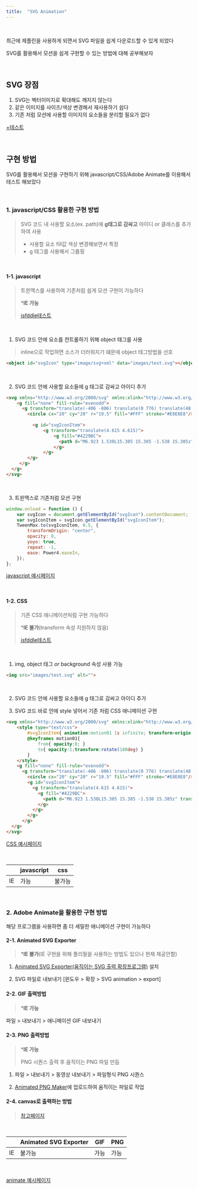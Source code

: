 ```yaml
---
title:  "SVG Animation"
---
```




<br>

최근에 제플린을 사용하게 되면서 SVG 파일을 쉽게 다운로드할 수 있게 되었다

SVG를 활용해서 모션을 쉽게 구현할 수 있는 방법에 대해 공부해보자

<br>

## SVG 장점

1.  SVG는 벡터이미지로 확대해도 깨지지 않는다
2.  같은 이미지를 사이즈/색상 변경해서 재사용하기 쉽다
3.  기존 처럼 모션에 사용할 이미지의 요소들을 분리할 필요가 없다

[+테스트](http://code.d2.co.kr/2020/skt_tplace/tablet/plan/images/svg_icon/icon_logo.svg)

<br>

## 구현 방법

SVG를 활용해서 모션을 구현하기 위해 javascript/CSS/Adobe Animate를 이용해서 테스트 해보았다



<br>

### 1. javascript/CSS 활용한 구현 방법

> SVG 코드 내 사용할 요소(ex. path)에 **g태그로 감싸고** 아이디 or 클래스를 추가하여 사용
>
> - 사용할 요소 fill값 색상 변경해보면서 특정
> - g 태그를 사용해서 그룹핑
>

<br>

####  1-1. javascript

> 트윈맥스를 사용하여 기존처럼 쉽게 모션 구현이 가능하다
>
> ***IE 가능**
>
> [jsfddle테스트](https://jsfiddle.net/hyokim/u1tzres2/)

<br>

1) SVG 코드 안에 요소를 컨트롤하기 위해 object 태그를 사용

> inline으로 작업하면 소스가 더러워지기 떄문에 object 태그방법을 선호

```html
<object id="svgIcon" type="image/svg+xml" data="images/test.svg"></object>
```

<br>

2) SVG 코드 안에 사용할 요소들에 g 태그로 감싸고 아이디 추가

```html
<svg xmlns="http://www.w3.org/2000/svg" xmlns:xlink="http://www.w3.org/1999/xlink" width="200" height="200" viewBox="0 0 40 40">
    <g fill="none" fill-rule="evenodd">
      <g transform="translate(-406 -806) translate(0 776) translate(48 30) translate(302) translate(56)">
        <circle cx="20" cy="20" r="19.5" fill="#FFF" stroke="#E8E8E8"/>
        
          <g id="svgIconItem">
              <g transform="translate(4.615 4.615)">
                  <g fill="#4229BC">
                    <path d="M6.923 1.538L15.385 15.385 -1.538 15.385z" transform="translate(10 6.923) rotate(90 6.923 8.462)"/>
                  </g>
              </g>
        </g>
     </g>
  </g>
</svg>
```

<br>

3) 트윈맥스로 기존처럼 모션 구현

```javascript
window.onload = function () {
	var svgIcon = document.getElementById("svgIcon").contentDocument;
	var svgIconItem = svgIcon.getElementById("svgIconItem");
	TweenMax.to(svgIconItem, 0.5, {
		transformOrigin: "center",
		opacity: 0,
		yoyo: true,
		repeat: -1,
		ease: Power4.easeIn,
	});
};
```

[javascript 예시페이지](https://kimhyoyeong.github.io/tech/assets/html/svg_tweenmax_motion.html)

<br>

#### 1-2. CSS 

> 기존 CSS 애니메이션처럼 구현 가능하다
>
> ***IE 불가**(transform 속성 지원하지 않음)
>
> [jsfddle테스트](https://jsfiddle.net/hyokim/wzv902rL/)

<br>

1) img, object 태그 *or* background 속성 사용 가능

```html
<img src="images/test.svg" alt="">
```

<br>

2) SVG 코드 안에 사용할 요소들에 g 태그로 감싸고 아이디 추가

3) SVG 코드 바로 안에 style 넣어서 기존 처럼 CSS 애니메이션 구현

```html
<svg xmlns="http://www.w3.org/2000/svg" xmlns:xlink="http://www.w3.org/1999/xlink" width="200" height="200" viewBox="0 0 40 40">
    <style type="text/css">
        #svgIconItem{ animation:motion01 1s infinite; transform-origin:50% 50%}
        @keyframes motion01{
            from{ opacity:0; }
            to{ opacity:1;transform:rotate(180deg) }
        }
    </style>
    <g fill="none" fill-rule="evenodd">
      <g transform="translate(-406 -806) translate(0 776) translate(48 30) translate(302) translate(56)">
        <circle cx="20" cy="20" r="19.5" fill="#FFF" stroke="#E8E8E8"/>
        <g id="svgIconItem">
          <g transform="translate(4.615 4.615)">
            <g fill="#4229BC">
              <path d="M6.923 1.538L15.385 15.385 -1.538 15.385z" transform="translate(10 6.923) rotate(90 6.923 8.462)"/>
            </g>
          </g>
        </g>
      </g>
  </g>
</svg>
```

[CSS 예시페이지](https://kimhyoyeong.github.io/tech/assets/html/svg_css_motion.html)

<br>

|      | javascript | css    |
| ---- | ---------- | ------ |
| IE   | 가능       | 불가능 |

<br>

### 2. Adobe Animate을 활용한 구현 방법

해당 프로그램을 사용하면 좀 더 세밀한 애니메이션 구현이 가능하다 



#### 2-1. Animated SVG Exporter

> ***IE 불가**(IE 구현을 위해 폴리필을 사용하는 방법도 있으나 현재 제공안함)

1) [Animated SVG Exporter(움직이는 SVG 출력 확장프로그램)](https://exchange.adobe.com/creativecloud.details.7232.animated-svg-exporter.html) 설치

2) SVG 파일로 내보내기 [윈도우 > 확장 > SVG animation > export]



#### 2-2. GIF  출력방법

> ***IE 가능**

파일 > 내보내기 > 애니메이션 GIF 내보내기



#### 2-3. PNG 출력방법

> ***IE 가능**
>
> PNG 시퀀스 출력 후 움직이는 PNG 파일 만듬

1) 파일 > 내보내기 > 동영상 내보내기 > 파일형식 PNG 시퀀스

2) [Animated PNG Maker](https://ezgif.com/apng-maker)에  업로드하여 움직이는 파일로 작업 



#### 2-4. canvas로 출력하는 방법

> [참고페이지](https://helpx.adobe.com/kr/animate/using/creating-publishing-html5-canvas-document.html)

<br>

|      | Animated SVG Exporter | GIF  | PNG  |
| ---- | --------------------- | ---- | ---- |
| IE   | 불가능                | 가능 | 가능 |

<br>

[animate 예시페이지](https://kimhyoyeong.github.io/tech/assets/html/svg_animate_motion.html)